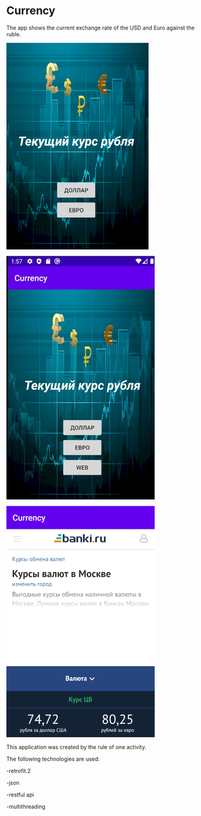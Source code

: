 # Currency
The app shows the current exchange rate of the USD and Euro against the ruble.


![alt text](currencyMonitoring.png "Основной экран")

![alt text](webView.png "Основной экран")

![alt text](webView2.png "Основной экран")


This application was created by the rule of one activity.



The following technologies are used:


-retrofit.2


-json


-restful api


-multithreading

